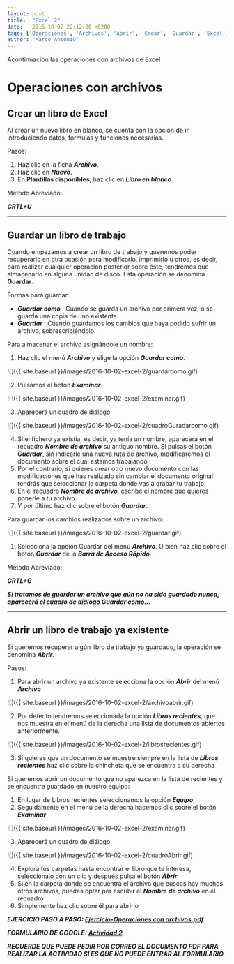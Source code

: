 ```yaml
---
layout: post
title:  "Excel 2"
date:   2016-10-02 22:12:00 +0200
tags: ['Operaciones', 'Archivos', 'Abrir', 'Crear', 'Guardar', 'Excel']
author: "Marco Antonio"
---
```


Acontinuación las operaciones con archivos de Excel

# Operaciones con archivos

## Crear un libro de Excel

Al crear un nuevo libro en blanco, se cuenta con la opción de ir introduciendo datos, formulas y funciones necesarias.

Pasos:

1. Haz clic en la ficha ***Archivo***.
2. Haz clic en ***Nuevo***.
3. En **Plantillas disponibles**, haz clic en ***Libro en blanco***

Metodo Abreviado:

___CRTL+U___

***

## Guardar un libro de trabajo

Cuando empezamos a crear un libro de trabajo y queremos poder recuperarlo en otra ocasión para modificarlo, imprimirlo u otros, es decir, para realizar cualquier operación posterior sobre éste, tendremos que almacenarlo en alguna unidad de disco. Esta operación se denomina **Guardar**.

Formas para guardar:

+ ***Guardar como***
    : Cuando se guarda un archivo por primera vez, o se guarda una copia de uno existente.
+ ***Guardar***
    : Cuando guardamos los cambios que haya podido sufrir un archivo, sobrescribiéndolo.

Para almacenar el archivo asignándole un nombre:

1. Haz clic el menú ***Archivo*** y elige la opción ***Guardar como***.

![]({{ site.baseurl }}/images/2016-10-02-excel-2/guardarcomo.gif)

2. Pulsamos el botón ***Examinar***.

![]({{ site.baseurl }}/images/2016-10-02-excel-2/examinar.gif)

3. Aparecerá un cuadro de diálogo

![]({{ site.baseurl }}/images/2016-10-02-excel-2/cuadroGuradarcomo.gif)

4. Si el fichero ya existía, es decir, ya tenía un nombre, aparecerá en el recuadro ***Nombre de archivo*** su antiguo nombre. Si pulsas el botón ***Guardar***, sin indicarle una nueva ruta de archivo, modificaremos el documento sobre el cual estamos trabajando
5. Por el contrario, si quieres crear otro nuevo documento con las modificaciones que has realizado sin cambiar el documento original tendrás que seleccionar la carpeta donde vas a grabar tu trabajo.
6. En el recuadro ***Nombre de archivo***, escribe el nombre que quieres ponerle a tu archivo.
7. Y por último haz clic sobre el botón ***Guardar***.

Para guardar los cambios realizados sobre un archivo:

![]({{ site.baseurl }}/images/2016-10-02-excel-2/guardar.gif)

1. Selecciona la opción Guardar del menú ***Archivo***. O bien haz clic sobre el botón ***Guardar*** de la ***Barra de Acceso Rápido***.

Metodo Abreviado:

___CRTL+G___

***Si tratamos de guardar un archivo que aún no ha sido guardado nunca, aparecerá el cuadro de diálogo Guardar como...***

***

## Abrir un libro de trabajo ya existente

Si queremos recuperar algún libro de trabajo ya guardado, la operación se denomina ***Abrir***.

Pasos:

1. Para abrir un archivo ya existente selecciona la opción ***Abrir*** del menú ***Archivo***

![]({{ site.baseurl }}/images/2016-10-02-excel-2/archivoabrir.gif)

2. Por defecto tendremos seleccionada la opción ***Libros recientes***, que nos muestra en el menú de la derecha una lista de documentos abiertos anteriormente.

![]({{ site.baseurl }}/images/2016-10-02-excel-2/librosrecientes.gif)

3. Si quieres que un documento se muestre siempre en la lista de ***Libros recientes*** haz clic sobre la chincheta que se encuentra a su derecha

Si queremos abrir un documento que no aparezca en la lista de recientes y se encuentre guardado en nuestro equipo:

1. En lugar de Libros recientes seleccionamos la opción ***Equipo***
2. Seguidamente en el menú de la derecha hacemos clic sobre el botón ***Examinar***

![]({{ site.baseurl }}/images/2016-10-02-excel-2/examinar.gif)

3. Aparecerá un cuadro de diálogo

![]({{ site.baseurl }}/images/2016-10-02-excel-2/cuadroAbrir.gif)

4. Explora tus carpetas hasta encontrar el libro que te interesa, selecciónalo con un clic y después pulsa el botón ***Abrir***
5. Si en la carpeta donde se encuentra el archivo que buscas hay muchos otros archivos, puedes optar por escribir el ***Nombre de archivo*** en el recuadro
6. Simplemente haz clic sobre él para abrirlo


***EJERCICIO PASO A PASO: [Ejercicio-Operaciones con archivos.pdf](https://github.com/marcoC76/marcoc76.github.io/blob/master/pdf/Ejercicio-Operaciones%20con%20archivos.pdf)***

***FORMULARIO DE GOOGLE: [Actividad 2](https://goo.gl/forms/4JjWweUP5aYmaMTi1)***

***RECUERDE QUE PUEDE PEDIR POR CORREO EL DOCUMENTO PDF PARA REALIZAR LA ACTIVIDAD SI ES QUE NO PUEDE ENTRAR AL FORMULARIO***